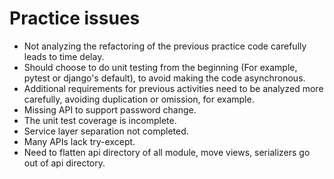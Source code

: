 # Practice issues
- Not analyzing the refactoring of the previous practice code carefully leads to time delay.
- Should choose to do unit testing from the beginning (For example, pytest or django's default), to avoid making the code asynchronous.
- Additional requirements for previous activities need to be analyzed more carefully, avoiding duplication or omission, for example.
- Missing API to support password change.
- The unit test coverage is incomplete.
- Service layer separation not completed.
- Many APIs lack try-except.
- Need to flatten api directory of all module, move views, serializers go out of api directory.
